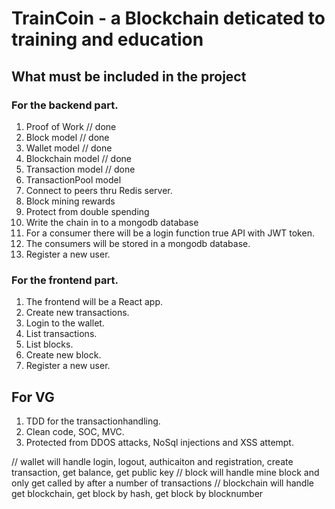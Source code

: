 # TrainCoin - a Blockchain deticated to training and education

## What must be included in the project

### For the backend part.

1. Proof of Work // done
2. Block model // done
3. Wallet model // done
4. Blockchain model // done
5. Transaction model // done
6. TransactionPool model
7. Connect to peers thru Redis server.
8. Block mining rewards
9. Protect from double spending
10. Write the chain in to a mongodb database
11. For a consumer there will be a login function true API with JWT token.
12. The consumers will be stored in a mongodb database.
13. Register a new user.

### For the frontend part.

1. The frontend will be a React app.
2. Create new transactions.
3. Login to the wallet.
4. List transactions.
5. List blocks.
6. Create new block.
7. Register a new user.

## For VG

1. TDD for the transactionhandling.
2. Clean code, SOC, MVC.
3. Protected from DDOS attacks, NoSql injections and XSS attempt.

// wallet will handle login, logout, authicaiton and registration, create transaction, get balance, get public key
// block will handle mine block and only get called by after a number of transactions
// blockchain will handle get blockchain, get block by hash, get block by blocknumber
